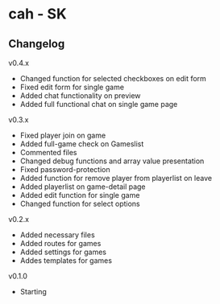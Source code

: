 cah - SK 
========

Changelog
---------
v0.4.x
* Changed function for selected checkboxes on edit form
* Fixed edit form for single game
* Added chat functionality on preview
* Added full functional chat on single game page

v0.3.x
* Fixed player join on game
* Added full-game check on Gameslist
* Commented files
* Changed debug functions and array value presentation
* Fixed password-protection
* Added function for remove player from playerlist on leave
* Added playerlist on game-detail page
* Added edit function for single game
* Changed function for select options

v0.2.x
* Added necessary files
* Added routes for games
* Added settings for games
* Addes templates for games

v0.1.0
* Starting

